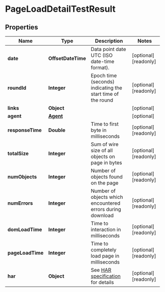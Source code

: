 

# PageLoadDetailTestResult


## Properties

| Name | Type | Description | Notes |
|------------ | ------------- | ------------- | -------------|
|**date** | **OffsetDateTime** | Data point date UTC (ISO date-time format). |  [optional] [readonly] |
|**roundId** | **Integer** | Epoch time (seconds) indicating the start time of the round |  [optional] [readonly] |
|**links** | **Object** |  |  [optional] |
|**agent** | [**Agent**](Agent.md) |  |  [optional] |
|**responseTime** | **Double** | Time to first byte in milliseconds |  [optional] [readonly] |
|**totalSize** | **Integer** | Sum of wire size of all objects on page in bytes |  [optional] [readonly] |
|**numObjects** | **Integer** | Number of objects found on the page |  [optional] [readonly] |
|**numErrors** | **Integer** | Number of objects which encountered errors during download |  [optional] [readonly] |
|**domLoadTime** | **Integer** | Time to interaction in milliseconds |  [optional] [readonly] |
|**pageLoadTime** | **Integer** | Time to completely load page in milliseconds |  [optional] [readonly] |
|**har** | **Object** | See [HAR specification](http://www.softwareishard.com/blog/har-12-spec/) for details |  [optional] [readonly] |



